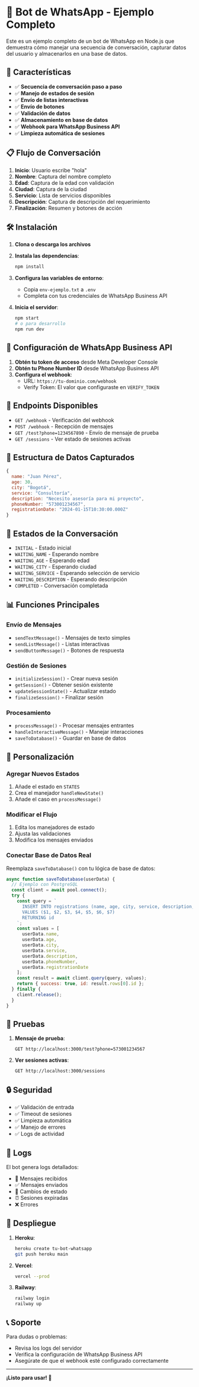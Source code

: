 # 🤖 Bot de WhatsApp - Ejemplo Completo

Este es un ejemplo completo de un bot de WhatsApp en Node.js que demuestra cómo manejar una secuencia de conversación, capturar datos del usuario y almacenarlos en una base de datos.

## 🚀 Características

- ✅ **Secuencia de conversación paso a paso**
- ✅ **Manejo de estados de sesión**
- ✅ **Envío de listas interactivas**
- ✅ **Envío de botones**
- ✅ **Validación de datos**
- ✅ **Almacenamiento en base de datos**
- ✅ **Webhook para WhatsApp Business API**
- ✅ **Limpieza automática de sesiones**

## 📋 Flujo de Conversación

1. **Inicio**: Usuario escribe "hola"
2. **Nombre**: Captura del nombre completo
3. **Edad**: Captura de la edad con validación
4. **Ciudad**: Captura de la ciudad
5. **Servicio**: Lista de servicios disponibles
6. **Descripción**: Captura de descripción del requerimiento
7. **Finalización**: Resumen y botones de acción

## 🛠️ Instalación

1. **Clona o descarga los archivos**
2. **Instala las dependencias**:
   ```bash
   npm install
   ```

3. **Configura las variables de entorno**:
   - Copia `env-ejemplo.txt` a `.env`
   - Completa con tus credenciales de WhatsApp Business API

4. **Inicia el servidor**:
   ```bash
   npm start
   # o para desarrollo
   npm run dev
   ```

## 🔧 Configuración de WhatsApp Business API

1. **Obtén tu token de acceso** desde Meta Developer Console
2. **Obtén tu Phone Number ID** desde WhatsApp Business API
3. **Configura el webhook**:
   - URL: `https://tu-dominio.com/webhook`
   - Verify Token: El valor que configuraste en `VERIFY_TOKEN`

## 📱 Endpoints Disponibles

- `GET /webhook` - Verificación del webhook
- `POST /webhook` - Recepción de mensajes
- `GET /test?phone=1234567890` - Envío de mensaje de prueba
- `GET /sessions` - Ver estado de sesiones activas

## 💾 Estructura de Datos Capturados

```javascript
{
  name: "Juan Pérez",
  age: 30,
  city: "Bogotá",
  service: "Consultoría",
  description: "Necesito asesoría para mi proyecto",
  phoneNumber: "573001234567",
  registrationDate: "2024-01-15T10:30:00.000Z"
}
```

## 🔄 Estados de la Conversación

- `INITIAL` - Estado inicial
- `WAITING_NAME` - Esperando nombre
- `WAITING_AGE` - Esperando edad
- `WAITING_CITY` - Esperando ciudad
- `WAITING_SERVICE` - Esperando selección de servicio
- `WAITING_DESCRIPTION` - Esperando descripción
- `COMPLETED` - Conversación completada

## 📊 Funciones Principales

### Envío de Mensajes
- `sendTextMessage()` - Mensajes de texto simples
- `sendListMessage()` - Listas interactivas
- `sendButtonMessage()` - Botones de respuesta

### Gestión de Sesiones
- `initializeSession()` - Crear nueva sesión
- `getSession()` - Obtener sesión existente
- `updateSessionState()` - Actualizar estado
- `finalizeSession()` - Finalizar sesión

### Procesamiento
- `processMessage()` - Procesar mensajes entrantes
- `handleInteractiveMessage()` - Manejar interacciones
- `saveToDatabase()` - Guardar en base de datos

## 🎯 Personalización

### Agregar Nuevos Estados
1. Añade el estado en `STATES`
2. Crea el manejador `handleNewState()`
3. Añade el caso en `processMessage()`

### Modificar el Flujo
1. Edita los manejadores de estado
2. Ajusta las validaciones
3. Modifica los mensajes enviados

### Conectar Base de Datos Real
Reemplaza `saveToDatabase()` con tu lógica de base de datos:

```javascript
async function saveToDatabase(userData) {
  // Ejemplo con PostgreSQL
  const client = await pool.connect();
  try {
    const query = `
      INSERT INTO registrations (name, age, city, service, description, phone_number, created_at)
      VALUES ($1, $2, $3, $4, $5, $6, $7)
      RETURNING id
    `;
    const values = [
      userData.name,
      userData.age,
      userData.city,
      userData.service,
      userData.description,
      userData.phoneNumber,
      userData.registrationDate
    ];
    const result = await client.query(query, values);
    return { success: true, id: result.rows[0].id };
  } finally {
    client.release();
  }
}
```

## 🧪 Pruebas

1. **Mensaje de prueba**:
   ```
   GET http://localhost:3000/test?phone=573001234567
   ```

2. **Ver sesiones activas**:
   ```
   GET http://localhost:3000/sessions
   ```

## 🔒 Seguridad

- ✅ Validación de entrada
- ✅ Timeout de sesiones
- ✅ Limpieza automática
- ✅ Manejo de errores
- ✅ Logs de actividad

## 📝 Logs

El bot genera logs detallados:
- 📨 Mensajes recibidos
- ✅ Mensajes enviados
- 🔄 Cambios de estado
- ⏰ Sesiones expiradas
- ❌ Errores

## 🚀 Despliegue

1. **Heroku**:
   ```bash
   heroku create tu-bot-whatsapp
   git push heroku main
   ```

2. **Vercel**:
   ```bash
   vercel --prod
   ```

3. **Railway**:
   ```bash
   railway login
   railway up
   ```

## 📞 Soporte

Para dudas o problemas:
- Revisa los logs del servidor
- Verifica la configuración de WhatsApp Business API
- Asegúrate de que el webhook esté configurado correctamente

---

**¡Listo para usar! 🎉** 